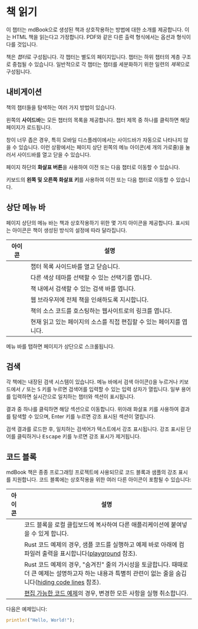 # 책 읽기

이 챕터는 mdBook으로 생성된 책과 상호작용하는 방법에 대한 소개를 제공합니다.
이는 HTML 책을 읽는다고 가정합니다.
PDF와 같은 다른 출력 형식에서는 옵션과 형식이 다를 것입니다.

책은 *챕터*로 구성됩니다.
각 챕터는 별도의 페이지입니다.
챕터는 하위 챕터의 계층 구조로 중첩될 수 있습니다.
일반적으로 각 챕터는 챕터를 세분화하기 위한 일련의 *제목*으로 구성됩니다.

## 내비게이션

책의 챕터들을 탐색하는 여러 가지 방법이 있습니다.

왼쪽의 **사이드바**는 모든 챕터의 목록을 제공합니다.
챕터 제목 중 하나를 클릭하면 해당 페이지가 로드됩니다.

창이 너무 좁은 경우, 특히 모바일 디스플레이에서는 사이드바가 자동으로 나타나지 않을 수 있습니다.
이런 상황에서는 페이지 상단 왼쪽의 메뉴 아이콘(세 개의 가로줄)을 눌러서 사이드바를 열고 닫을 수 있습니다.

페이지 하단의 **화살표 버튼**을 사용하여 이전 또는 다음 챕터로 이동할 수 있습니다.

키보드의 **왼쪽 및 오른쪽 화살표 키**를 사용하여 이전 또는 다음 챕터로 이동할 수 있습니다.

## 상단 메뉴 바

페이지 상단의 메뉴 바는 책과 상호작용하기 위한 몇 가지 아이콘을 제공합니다.
표시되는 아이콘은 책이 생성된 방식의 설정에 따라 달라집니다.

| 아이콘 | 설명 |
|------|-------------|
| <i class="fas fa-bars"></i> | 챕터 목록 사이드바를 열고 닫습니다. |
| <i class="fas fa-paintbrush"></i> | 다른 색상 테마를 선택할 수 있는 선택기를 엽니다. |
| <i class="fas fa-magnifying-glass"></i> | 책 내에서 검색할 수 있는 검색 바를 엽니다. |
| <i class="fas fa-print"></i> | 웹 브라우저에 전체 책을 인쇄하도록 지시합니다. |
| <i class="fab fa-github"></i> | 책의 소스 코드를 호스팅하는 웹사이트로의 링크를 엽니다. |
| <i class="fas fa-pencil"></i> | 현재 읽고 있는 페이지의 소스를 직접 편집할 수 있는 페이지를 엽니다. |

메뉴 바를 탭하면 페이지가 상단으로 스크롤됩니다.

## 검색

각 책에는 내장된 검색 시스템이 있습니다.
메뉴 바에서 검색 아이콘(<i class="fa fa-search"></i>)을 누르거나 키보드에서 <kbd>/</kbd> 또는 <kbd>S</kbd> 키를 누르면 검색어를 입력할 수 있는 입력 상자가 열립니다.
일부 용어를 입력하면 실시간으로 일치하는 챕터와 섹션이 표시됩니다.

결과 중 하나를 클릭하면 해당 섹션으로 이동합니다.
위아래 화살표 키를 사용하여 결과를 탐색할 수 있으며, Enter 키를 누르면 강조 표시된 섹션이 열립니다.

검색 결과를 로드한 후, 일치하는 검색어가 텍스트에서 강조 표시됩니다.
강조 표시된 단어를 클릭하거나 <kbd>Escape</kbd> 키를 누르면 강조 표시가 제거됩니다.

## 코드 블록

mdBook 책은 종종 프로그래밍 프로젝트에 사용되므로 코드 블록과 샘플의 강조 표시를 지원합니다.
코드 블록에는 상호작용을 위한 여러 다른 아이콘이 포함될 수 있습니다:

| 아이콘 | 설명 |
|------|-------------|
| <i class="fa fa-copy"></i> | 코드 블록을 로컬 클립보드에 복사하여 다른 애플리케이션에 붙여넣을 수 있게 합니다. |
| <i class="fas fa-play"></i> | Rust 코드 예제의 경우, 샘플 코드를 실행하고 예제 바로 아래에 컴파일러 출력을 표시합니다([playground] 참조). |
| <i class="fa fa-eye"></i> | Rust 코드 예제의 경우, "숨겨진" 줄의 가시성을 토글합니다. 때때로 더 큰 예제는 설명하고자 하는 내용과 특별히 관련이 없는 줄을 숨깁니다([hiding code lines] 참조). |
| <i class="fas fa-clock-rotate-left"></i> | [편집 가능한 코드 예제][editor]의 경우, 변경한 모든 사항을 실행 취소합니다. |

다음은 예제입니다:

```rust
println!("Hello, World!");
```

[editor]: ../format/theme/editor.md
[playground]: ../format/mdbook.md#rust-playground
[hiding code lines]: ../format/mdbook.md#hiding-code-lines
